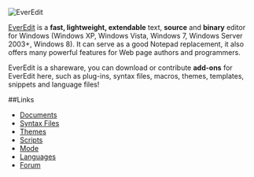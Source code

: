 ![EverEdit](http://www.everedit.net/wp-content/themes/everedit/images/eesc5.jpg)

[EverEdit](http://www.everedit.net) is a **fast, lightweight, extendable** text, **source** and **binary** editor for Windows (Windows XP, Windows Vista, Windows 7, Windows Server 2003+, Windows 8). It can serve as a good Notepad replacement, it also offers many powerful features for Web page authors and programmers.

EverEdit is a shareware, you can download or contribute **add-ons** for EverEdit here, such as plug-ins, syntax files, macros, themes, templates, snippets and language files!

##Links
* [Documents](https://github.com/everedit/addons/tree/master/help)
* [Syntax Files](https://github.com/everedit/addons/tree/master/syntax)
* [Themes](https://github.com/everedit/addons/tree/master/theme)
* [Scripts](https://github.com/everedit/addons/tree/master/macro)
* [Mode](https://github.com/everedit/addons/tree/master/mode)
* [Languages](https://github.com/everedit/addons/tree/master/lang)
* [Forum](http://forum.everedit.net)
